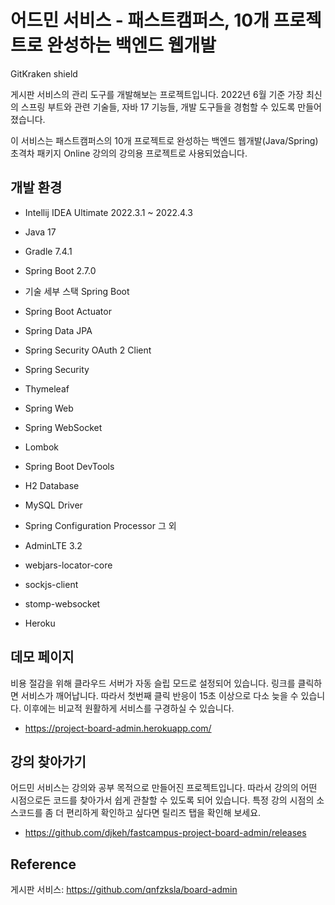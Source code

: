 # 어드민 서비스 - 패스트캠퍼스, 10개 프로젝트로 완성하는 백엔드 웹개발
GitKraken shield

게시판 서비스의 관리 도구를 개발해보는 프로젝트입니다. 2022년 6월 기준 가장 최신의 스프링 부트와 관련 기술들, 자바 17 기능들, 개발 도구들을 경험할 수 있도록 만들어졌습니다.

이 서비스는 패스트캠퍼스의 10개 프로젝트로 완성하는 백엔드 웹개발(Java/Spring) 초격차 패키지 Online 강의의 강의용 프로젝트로 사용되었습니다.

## 개발 환경
* Intellij IDEA Ultimate 2022.3.1 ~ 2022.4.3
* Java 17
* Gradle 7.4.1
* Spring Boot 2.7.0
* 기술 세부 스택
Spring Boot

* Spring Boot Actuator
* Spring Data JPA
* Spring Security OAuth 2 Client
* Spring Security
* Thymeleaf
* Spring Web
* Spring WebSocket
* Lombok
* Spring Boot DevTools
* H2 Database
* MySQL Driver
* Spring Configuration Processor
그 외

* AdminLTE 3.2
* webjars-locator-core
* sockjs-client
* stomp-websocket
* Heroku
## 데모 페이지
비용 절감을 위해 클라우드 서버가 자동 슬립 모드로 설정되어 있습니다. 링크를 클릭하면 서비스가 깨어납니다. 따라서 첫번째 클릭 반응이 15초 이상으로 다소 늦을 수 있습니다. 이후에는 비교적 원활하게 서비스를 구경하실 수 있습니다.

* https://project-board-admin.herokuapp.com/

## 강의 찾아가기
어드민 서비스는 강의와 공부 목적으로 만들어진 프로젝트입니다. 따라서 강의의 어떤 시점으로든 코드를 찾아가서 쉽게 관찰할 수 있도록 되어 있습니다. 특정 강의 시점의 소스코드를 좀 더 편리하게 확인하고 싶다면 릴리즈 탭을 확인해 보세요.
* https://github.com/djkeh/fastcampus-project-board-admin/releases

## Reference
게시판 서비스: https://github.com/qnfzksla/board-admin


